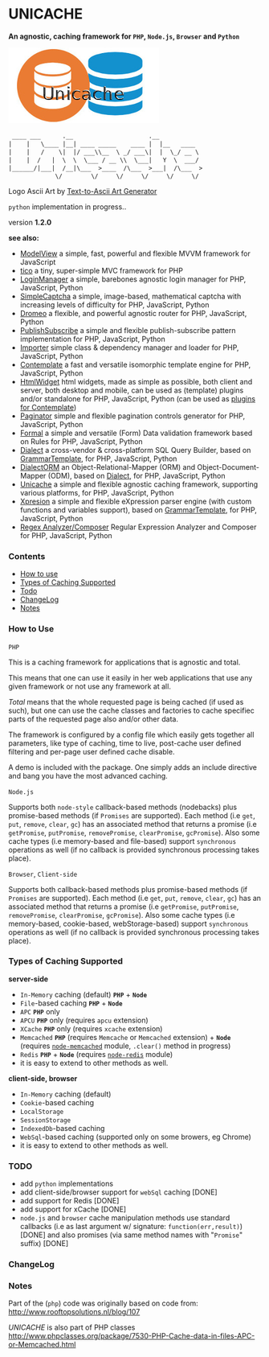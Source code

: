 # UNICACHE 

__An agnostic, caching framework for `PHP`, `Node.js`, `Browser` and `Python`__

![Unicache](/unicache.jpg)

```text
 ____ ___      .__                     .__            
|    |   \____ |__| ____ _____    ____ |  |__   ____  
|    |   /    \|  |/ ___\\__  \ _/ ___\|  |  \_/ __ \ 
|    |  /   |  \  \  \___ / __ \\  \___|   Y  \  ___/ 
|______/|___|  /__|\___  >____  /\___  >___|  /\___  >
             \/        \/     \/     \/     \/     \/ 
```
Logo Ascii Art by [Text-to-Ascii Art Generator](http://patorjk.com/software/taag/#p=display&f=Graffiti&t=Unicache)


`python` implementation in progress..


version **1.2.0**

**see also:**

* [ModelView](https://github.com/foo123/modelview.js) a simple, fast, powerful and flexible MVVM framework for JavaScript
* [tico](https://github.com/foo123/tico) a tiny, super-simple MVC framework for PHP
* [LoginManager](https://github.com/foo123/LoginManager) a simple, barebones agnostic login manager for PHP, JavaScript, Python
* [SimpleCaptcha](https://github.com/foo123/simple-captcha) a simple, image-based, mathematical captcha with increasing levels of difficulty for PHP, JavaScript, Python
* [Dromeo](https://github.com/foo123/Dromeo) a flexible, and powerful agnostic router for PHP, JavaScript, Python
* [PublishSubscribe](https://github.com/foo123/PublishSubscribe) a simple and flexible publish-subscribe pattern implementation for PHP, JavaScript, Python
* [Importer](https://github.com/foo123/Importer) simple class &amp; dependency manager and loader for PHP, JavaScript, Python
* [Contemplate](https://github.com/foo123/Contemplate) a fast and versatile isomorphic template engine for PHP, JavaScript, Python
* [HtmlWidget](https://github.com/foo123/HtmlWidget) html widgets, made as simple as possible, both client and server, both desktop and mobile, can be used as (template) plugins and/or standalone for PHP, JavaScript, Python (can be used as [plugins for Contemplate](https://github.com/foo123/Contemplate/blob/master/src/js/plugins/plugins.txt))
* [Paginator](https://github.com/foo123/Paginator)  simple and flexible pagination controls generator for PHP, JavaScript, Python
* [Formal](https://github.com/foo123/Formal) a simple and versatile (Form) Data validation framework based on Rules for PHP, JavaScript, Python
* [Dialect](https://github.com/foo123/Dialect) a cross-vendor &amp; cross-platform SQL Query Builder, based on [GrammarTemplate](https://github.com/foo123/GrammarTemplate), for PHP, JavaScript, Python
* [DialectORM](https://github.com/foo123/DialectORM) an Object-Relational-Mapper (ORM) and Object-Document-Mapper (ODM), based on [Dialect](https://github.com/foo123/Dialect), for PHP, JavaScript, Python
* [Unicache](https://github.com/foo123/Unicache) a simple and flexible agnostic caching framework, supporting various platforms, for PHP, JavaScript, Python
* [Xpresion](https://github.com/foo123/Xpresion) a simple and flexible eXpression parser engine (with custom functions and variables support), based on [GrammarTemplate](https://github.com/foo123/GrammarTemplate), for PHP, JavaScript, Python
* [Regex Analyzer/Composer](https://github.com/foo123/RegexAnalyzer) Regular Expression Analyzer and Composer for PHP, JavaScript, Python


### Contents

* [How to use](#how-to-use)
* [Types of Caching Supported](#types-of-caching-supported)
* [Todo](#todo)
* [ChangeLog](#changelog)
* [Notes](#notes)


### How to Use

`PHP`

This is a caching framework for applications that is agnostic and total.

This means that one can use it easily in her web applications that use any given framework or not use any framework at all.  

_Total_ means that the whole requested page is being cached (if used as such), but one can use the cache classes and factories to cache specifiec parts of the requested page also and/or other data.  

The framework is configured by a config file which easily gets together all parameters, like type of caching, time to live, post-cache user defined filtering and per-page user defined cache disable.

A demo is included with the package. One simply adds an include directive and bang you have the most advanced caching.


`Node.js`

Supports both `node-style` callback-based methods (nodebacks) plus promise-based methods (if `Promises` are supported). Each method (i.e `get`, `put`, `remove`, `clear`, `gc`) has an associated method that returns a promise (i.e `getPromise`, `putPromise`, `removePromise`, `clearPromise`, `gcPromise`). Also some cache types (i.e memory-based and file-based) support `synchronous` operations as well (if no callback is provided synchronous processing takes place).


`Browser`, `Client-side`

Supports both callback-based methods plus promise-based methods (if `Promises` are supported). Each method (i.e `get`, `put`, `remove`, `clear`, `gc`) has an associated method that returns a promise (i.e `getPromise`, `putPromise`, `removePromise`, `clearPromise`, `gcPromise`). Also some cache types (i.e memory-based, cookie-based, webStorage-based) support `synchronous` operations as well (if no callback is provided synchronous processing takes place).


### Types of Caching Supported

**server-side**

* `In-Memory` caching (default) **`PHP`** + **`Node`**
* `File`-based caching **`PHP`** + **`Node`**
* `APC` **`PHP`** only
* `APCU` **`PHP`** only (requires `apcu` extension)
* `XCache` **`PHP`** only (requires `xcache` extension)
* `Memcached` **`PHP`**  (requires `Memcache` or `Memcached` extension) + **`Node`** (requires [`node-memcached`](https://github.com/3rd-Eden/memcached) module, `.clear()` method in progress)
* `Redis` **`PHP`** + **`Node`** (requires [`node-redis`](https://github.com/NodeRedis/node_redis) module)
* it is easy to extend to other methods as well.

**client-side, browser**

* `In-Memory` caching (default)
* `Cookie`-based caching
* `LocalStorage`
* `SessionStorage`
* `IndexedDb`-based caching
* `WebSql`-based caching (supported only on some browers, eg Chrome)
* it is easy to extend to other methods as well.


### TODO

* add `python` implementations
* add client-side/browser support for `webSql` caching [DONE]
* add support for Redis [DONE]
* add support for xCache [DONE]
* `node.js` and `browser` cache manipulation methods use standard callbacks (i.e as last argument w/ signature: `function(err,result)`) [DONE] and also promises (via same method names with "`Promise`" suffix) [DONE]


### ChangeLog


### Notes

Part of the (`php`) code was originally based on code from:  http://www.rooftopsolutions.nl/blog/107


*UNICACHE* is also part of PHP classes http://www.phpclasses.org/package/7530-PHP-Cache-data-in-files-APC-or-Memcached.html

